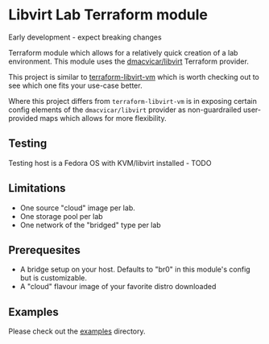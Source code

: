 # Libvirt Lab Terraform module

Early development - expect breaking changes

Terraform module which allows for a relatively quick creation of a lab environment. This module uses the [dmacvicar/libvirt](https://github.com/dmacvicar/terraform-provider-libvirt) Terraform provider.

This project is similar to [terraform-libvirt-vm](https://registry.terraform.io/modules/MonolithProjects/vm/libvirt/latest) which is worth checking out to see which one fits your use-case better.

Where this project differs from `terraform-libvirt-vm` is in exposing certain config elements of the `dmacvicar/libvirt` provider as non-guardrailed user-provided maps which allows for more flexibility.

## Testing

Testing host is a Fedora OS with KVM/libvirt installed - TODO

## Limitations
* One source "cloud" image per lab.
* One storage pool per lab
* One network of the "bridged" type per lab

## Prerequesites

* A bridge setup on your host. Defaults to "br0" in this module's config but is customizable.
* A "cloud" flavour image of your favorite distro downloaded

## Examples

Please check out the [examples](examples/) directory.
